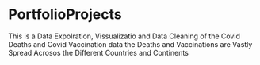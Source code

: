 # PortfolioProjects

This is a Data Expolration, Vissualizatio and Data Cleaning of the  Covid Deaths and Covid Vaccination data the Deaths and Vaccinations are Vastly Spread Acrosos the Different Countries and Continents
